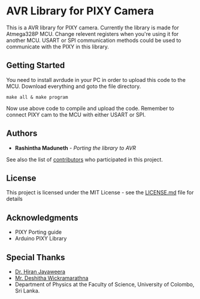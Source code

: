 # AVR Library for PIXY Camera

This is a AVR library for PIXY camera. Currently the library is made for Atmega328P MCU. Change relevent registers when you're using it for another MCU. USART or SPI communication methods could be used to communicate with the PIXY in this library.


## Getting Started

You need to install avrdude in your PC in order to upload this code to the MCU. Download everything and goto the file directory.

```
make all & make program
```

Now use above code to compile and upload the code. Remember to connect PIXY cam to the MCU with either USART or SPI.


## Authors

* **Rashintha Maduneth** - *Porting the library to AVR*

See also the list of [contributors](https://github.com/pixy-avr/contributors) who participated in this project.


## License

This project is licensed under the MIT License - see the [LICENSE.md](LICENSE.md) file for details


## Acknowledgments

* PIXY Porting guide
* Arduino PIXY Library

## Special Thanks

* [Dr. Hiran Jayaweera](http://science.cmb.ac.lk/physics/academic_staff/dr-hiran-h-e-jayaweera/)
* [Mr. Deshitha Wickramarathna](http://science.cmb.ac.lk/physics/academic_staff/mr-d-d-c-wickramarathna/)
* Department of Physics at the Faculty of Science, University of Colombo, Sri Lanka.
